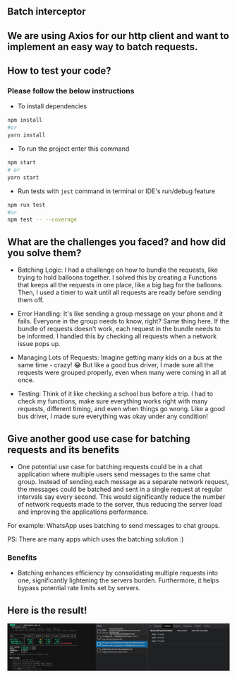 ## Batch interceptor

## We are using Axios for our http client and want to implement an easy way to batch requests.

## How to test your code?

### Please follow the below instructions

- To install dependencies

```bash
npm install
#or
yarn install
```

- To run the project enter this command

```bash
npm start
# or
yarn start
```

- Run tests with `jest` command in terminal or IDE's run/debug feature

```bash
npm run test
#or
npm test -- --coverage
```

## What are the challenges you faced? and how did you solve them?

- Batching Logic: I had a challenge on how to bundle the requests, like trying to hold balloons together. I solved this by creating a Functions that keeps all the requests in one place, like a big bag for the balloons. Then, I used a timer to wait until all requests are ready before sending them off.

- Error Handling: It's like sending a group message on your phone and it fails. Everyone in the group needs to know, right? Same thing here. If the bundle of requests doesn't work, each request in the bundle needs to be informed. I handled this by checking all requests when a network issue pops up.

- Managing Lots of Requests: Imagine getting many kids on a bus at the same time - crazy! 😂 But like a good bus driver, I made sure all the requests were grouped properly, even when many were coming in all at once.

- Testing: Think of it like checking a school bus before a trip. I had to check my functions, make sure everything works right with many requests, different timing, and even when things go wrong. Like a good bus driver, I made sure everything was okay under any condition!

## Give another good use case for batching requests and its benefits

- One potential use case for batching requests could be in a chat application where multiple users send messages to the same chat group. Instead of sending each message as a separate network request, the messages could be batched and sent in a single request at regular intervals say every second. This would significantly reduce the number of network requests made to the server, thus reducing the server load and improving the applications performance.

For example: WhatsApp uses batching to send messages to chat groups.

PS: There are many apps which uses the batching solution :)

### Benefits

- Batching enhances efficiency by consolidating multiple requests into one, significantly lightening the servers burden. Furthermore, it helps bypass potential rate limits set by servers.

## Here is the result!

<img src="./SS/Home.png" alt="home" />
